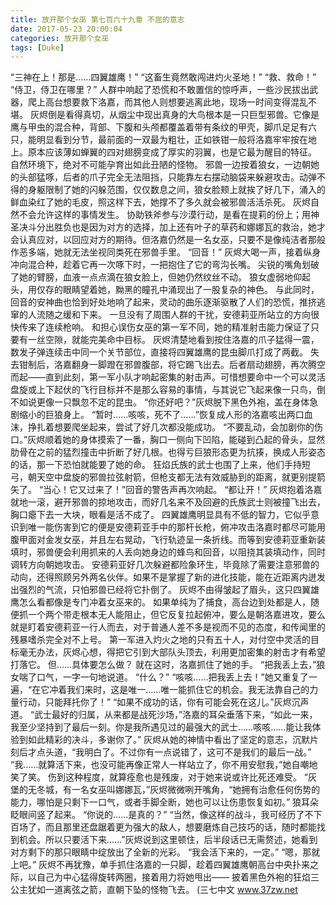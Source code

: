 ```yaml
---
title: 放开那个女巫 第七百六十九章 不屈的意志
date: 2017-05-23 20:00:04
categories: 放开那个女巫
tags: [Duke]
---
```


“三神在上！那是……四翼雄鹰！”
“这畜生竟然敢闯进灼火圣地！”
“救、救命！”
“侍卫，侍卫在哪里？”
人群中响起了恐慌和不敢置信的惊呼声，一些沙民拔出武器，爬上高台想要救下洛嘉，而其他人则想要逃离此地，现场一时间变得混乱不堪。
灰烬倒是看得真切，从烟尘中现出真身的大鸟根本是一只巨型邪兽。它像是鹰与甲虫的混合种，背部、下腹和头颅都覆盖着带有条纹的甲壳，脚爪足足有六只，能明显看到分节，最前面的一双最为粗壮，正如铁钳一般将洛嘉牢牢按在地上。原本应该薄如蝉翼的四对翅膀变成了厚实的羽翼，也是它最为醒目的特征。
自然环境下，绝对不可能孕育出如此丑陋的怪物。
邪兽一边按着狼女，一边朝她的头部猛啄，后者的爪子完全无法阻挡，只能靠左右摆动脑袋来躲避攻击。动弹不得的身躯限制了她的闪躲范围，仅仅数息之间，狼女脸颊上就挨了好几下，涌入的鲜血染红了她的毛皮，照这样下去，她撑不了多久就会被邪兽活活杀死。
灰烬自然不会允许这样的事情发生。
协助铁斧参与沙漠行动，是看在提莉的份上；用神圣决斗分出胜负也是因为对方的选择，加上还有叶子的草药和娜娜瓦的救治，她才会认真应对，以回应对方的期待。但洛嘉仍然是一名女巫，只要不是像纯洁者那般作恶多端，她就无法坐视同类死在邪兽手里。
“回音！”
灰烬大喝一声，接着纵身冲向混合种，趁着它再一次啄下时，一把抱住了它的弯沟长嘴。
尖锐的嘴角划破了她的臂膀，血液一点点滴在狼女脸上，但她仍然纹丝不动。
狼女虚弱地仰起头，用仅存的眼睛望着她，黝黑的瞳孔中涌现出了一股复杂的神色。
与此同时，回音的安神曲也恰到好处地响了起来，灵动的曲乐逐渐驱散了人们的恐慌，推挤逃窜的人流随之缓和下来。
一旦没有了周围人群的干扰，安德莉亚所站立的方向很快传来了连续枪响。
和担心误伤女巫的第一军不同，她的精准射击能力保证了只要有一丝空隙，就能完美命中目标。
灰烬清楚地看到按住洛嘉的爪子猛得一震，数发子弹连续击中同一个关节部位，直接将四翼雄鹰的昆虫脚爪打成了两截。
失去钳制后，洛嘉翻身一脚蹬在邪兽腹部，将它踢飞出去。后者扇动翅膀，再次腾空而起——直到此刻，第一军小队才响起密集的射击声。可惜想要命中一个可以灵活盘旋或上下起伏的飞行目标并不是那么容易的事情，与其说它飞起来像一只鸟，倒不如说更像一只飘忽不定的昆虫。
“你还好吧？”灰烬脱下黑色外袍，盖在身体急剧缩小的巨狼身上。
“暂时……咳咳，死不了……”恢复成人形的洛嘉咳出两口血沫，挣扎着想要爬坐起来，尝试了好几次都没能成功。
“不要乱动，会加剧你的伤口。”灰烬顺着她的身体摸索了一番，胸口一侧向下凹陷，能碰到凸起的骨头，显然肋骨在之前的猛烈撞击中折断了好几根。也得亏巨狼形态更为抗揍，换成人形姿态的话，那一下恐怕就能要了她的命。
狂焰氏族的武士也围了上来，他们手持短弓，朝天空中盘旋的邪兽拉弦射箭，但枪支都无法有效威胁到的距离，就更别提箭矢了。
“当心！它又过来了！”回音的警告声再次响起。
“都让开！”
灰烬抱着洛嘉就地一滚，避开邪兽的掠地攻击，而好几名来不及回避的氏族武士则被撞飞出去，胸口瘪下去一大块，眼看是活不成了。
四翼雄鹰明显具有不低的智力，它似乎意识到唯一能伤害到它的便是安德莉亚手中的那杆长枪，俯冲攻击洛嘉时都尽可能用腹甲面对金发女巫，并且左右晃动，飞行轨迹呈一条折线。而等到安德莉亚重新装填时，邪兽便会利用抓来的人丢向她身边的蜂鸟和回音，以阻挠其装填动作，同时调转方向朝她攻击。
安德莉亚好几次躲避都险象环生，毕竟除了需要注意邪兽的动向，还得照顾另外两名伙伴。如果不是掌握了新的进化技能，能在近距离内迸发出强烈的气流，只怕邪兽已经将它扑倒了。
灰烬不由得皱起了眉头，这只四翼雄鹰怎么看都像是专门冲着女巫来的。
如果单纯为了捕食，高台边到处都是人，随便抓一个两个带走根本无人能阻止，但它反复拉起俯冲，要么是朝洛嘉进攻，要么就是盯着安德莉亚一行人而去，对于普通人差不多是视而不见的态度，和传闻里的残暴嗜杀完全对不上号。
第一军进入灼火之地的只有五十人，对付空中灵活的目标毫无办法，灰烬心想，得把它引到大部队头顶去，利用更加密集的射击才有希望打落它。
但……具体要怎么做？
就在这时，洛嘉抓住了她的手。
“把我丢上去，”狼女喘了口气，一字一句地说道。
“什么？”
“咳咳……把我丢上去！”她又重复了一遍，“在它冲着我们来时，这是唯一……唯一能抓住它的机会。我无法靠自己的力量行动，只能拜托你了！”
“如果不成功的话，你有可能会死在这儿。”灰烬沉声道。
“武士最好的归属，从来都是战死沙场，”洛嘉的耳朵垂落下来，“如此一来，我至少坚持到了最后一刻。你是我所遇见过的最强大的武士……咳咳……能让我体验到如此精彩的决斗，多谢你了。”
灰烬从她的神情中看出了坚定的意志，沉默片刻后才点头道，“我明白了。不过你有一点说错了，这可不是我们的最后一战。”
“我……就算活下来，也没可能再像正常人一样站立了，你不用安慰我，”她自嘲地笑了笑。
伤到这种程度，就算痊愈也是残废，对于她来说或许比死还难受。
“灰堡的无冬城，有一名女巫叫娜娜瓦，”灰烬微微咧开嘴角，“她拥有治愈任何伤势的能力，哪怕是只剩下一口气，或者手脚全断，她也可以让伤患恢复如初。”
狼耳朵眨眼间竖了起来。
“你说的……是真的？”
“当然，像这样的战斗，我可经历了不下百场了，而且那里还盘踞着更为强大的敌人，想要磨炼自己技巧的话，随时都能找到机会。所以只要活下来……”灰烬说到这里顿住，后半段话已无需赘述，她看到对方剩下的那只眼睛中绽放出了全新的光彩。
“我会活下来的，一定。”
“嗯，那就上吧。”
灰烬不再犹豫，单手抓住洛嘉的一只脚，趁着四翼雄鹰朝高台中央扑来之际，以自己为中心猛得旋转两圈，接着用力将她甩出——
披着黑色外袍的狂焰三公主犹如一道离弦之箭，直朝下坠的怪物飞去。
(三七中文 www.37zw.net